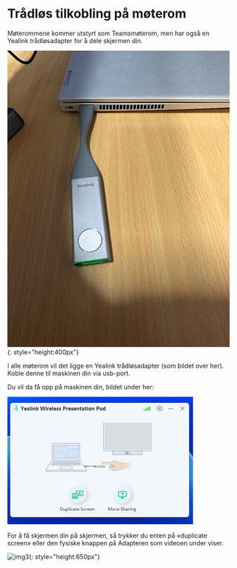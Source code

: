# Trådløs tilkobling på møterom
Møterommene kommer utstyrt som Teamsmøterom, men har også en Yealink trådløsadapter for å dele skjermen din.

![img](\img\ylink1.jpg){: style="height:400px"}

I alle møterom vil det ligge en Yealink trådløsadapter (som bildet over her). Koble denne til maskinen din via usb-port.

Du vil da få opp på maskinen din, bildet under her:

![img2](\img\ylink2.png)

For å få skjermen din på skjermen, så trykker du enten på «duplicate screen» eller den fysiske knappen på Adapteren som videoen under viser.

![img3](\img\ylink3.gif){: style="height:650px"}